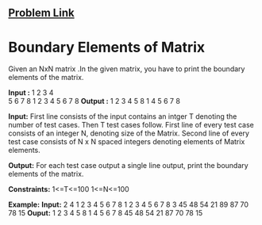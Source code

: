 ## [Problem Link](https://practice.geeksforgeeks.org/problems/boundary-elements-of-matrix/0)

# **Boundary Elements of Matrix**

Given an NxN matrix .In the given matrix, you have to print the boundary elements of the matrix.

**Input :**
		1 2 3 4  
        5 6 7 8
        1 2 3 4
        5 6 7 8
**Output :**
		 1 2 3 4 
         5     8 
         1     4 
         5 6 7 8

**Input:**
First line consists of  the input contains an intger T denoting the number of  test cases. Then T test cases follow. First line of every test case consists of an integer N, denoting size of the Matrix. Second line of every test case consists of N x N spaced integers denoting elements of Matrix elements.

**Output:**
For each test case output a single line output, print the boundary elements of the matrix.

**Constraints:**
1<=T<=100
1<=N<=100

**Example:**
**Input:**
2
4
1 2 3 4 5 6 7 8 1 2 3 4 5 6 7 8
3
45 48 54 21 89 87 70 78 15
**Ouput:**
1 2 3 4 5 8 1 4 5 6 7 8
45 48 54 21 87 70 78 15